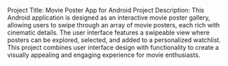 


Project Title: Movie Poster App for Android
Project Description:
This Android application is designed as an interactive movie poster gallery, allowing users to swipe through an array of movie posters, each rich with cinematic details. The user interface features a swipeable view where posters can be explored, selected, and added to a personalized watchlist. This project combines user interface design with functionality to create a visually appealing and engaging experience for movie enthusiasts.
